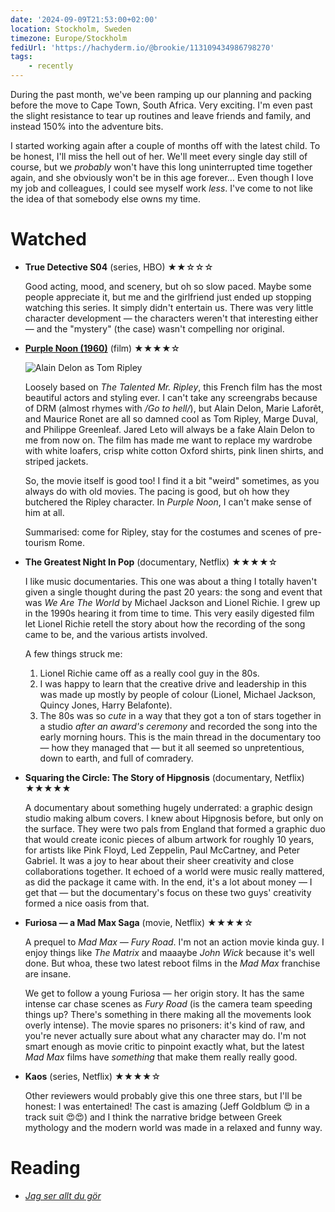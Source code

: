 ```yaml
---
date: '2024-09-09T21:53:00+02:00'
location: Stockholm, Sweden
timezone: Europe/Stockholm
fediUrl: 'https://hachyderm.io/@brookie/113109434986798270'
tags:
    - recently
---
```

During the past month, we've been ramping up our planning and packing before the move to Cape Town, South Africa. Very exciting. I'm even past the slight resistance to tear up routines and leave friends and family, and instead 150% into the adventure bits.

I started working again after a couple of months off with the latest child. To be honest, I'll miss the hell out of her. We'll meet every single day still of course, but we *probably* won't have this long uninterrupted time together again, and she obviously won't be in this age forever… Even though I love my job and colleagues, I could see myself work *less*. I've come to not like the idea of that somebody else owns my time.

# Watched

- **True Detective S04** (series, HBO) ★★☆☆☆

  Good acting, mood, and scenery, but oh so slow paced. Maybe some people appreciate it, but me and the girlfriend just ended up stopping watching this series. It simply didn't entertain us. There was very little character development — the characters weren't that interesting either — and the "mystery" (the case) wasn't compelling nor original.

- [**Purple Noon (1960)**](https://en.wikipedia.org/wiki/Purple_Noon) (film) ★★★★☆

  ![Alain Delon as Tom Ripley](https://www.austinchronicle.com/binary/f265/SS.PurpleNoon.jpg)

  Loosely based on _The Talented Mr. Ripley_, this French film has the most beautiful actors and styling ever. I can't take any screengrabs because of DRM (almost rhymes with _/Go to hell/_), but Alain Delon, Marie Laforêt, and Maurice Ronet are all so damned cool as Tom Ripley, Marge Duval, and Philippe Greenleaf. Jared Leto will always be a fake Alain Delon to me from now on. The film has made me want to replace my wardrobe with white loafers, crisp white cotton Oxford shirts, pink linen shirts, and striped jackets.
  
  So, the movie itself is good too! I find it a bit "weird" sometimes, as you always do with old movies. The pacing is good, but oh how they butchered the Ripley character. In _Purple Noon_, I can't make sense of him at all.
  
  Summarised: come for Ripley, stay for the costumes and scenes of pre-tourism Rome.
  
- **The Greatest Night In Pop** (documentary, Netflix) ★★★★☆

  I like music documentaries. This one was about a thing I totally haven't given a single thought during the past 20 years: the song and event that was _We Are The World_ by Michael Jackson and Lionel Richie. I grew up in the 1990s hearing it from time to time. This very easily digested film let Lionel Richie retell the story about how the recording of the song came to be, and the various artists involved.
  
  A few things struck me:
  
  1. Lionel Richie came off as a really cool guy in the 80s.
  2. I was happy to learn that the creative drive and leadership in this was made up mostly by people of colour (Lionel, Michael Jackson, Quincy Jones, Harry Belafonte).
  3. The 80s was so *cute* in a way that they got a ton of stars together in a studio *after an award's ceremony* and recorded the song into the early morning hours. This is the main thread in the documentary too — how they managed that — but it all seemed so unpretentious, down to earth, and full of comradery.

- **Squaring the Circle: The Story of Hipgnosis** (documentary, Netflix) ★★★★★

  A documentary about something hugely underrated: a graphic design studio making album covers. I knew about Hipgnosis before, but only on the surface. They were two pals from England that formed a graphic duo that would create iconic pieces of album artwork for roughly 10 years, for artists like Pink Floyd, Led Zeppelin, Paul McCartney, and Peter Gabriel. It was a joy to hear about their sheer creativity and close collaborations together. It echoed of a world were music really mattered, as did the package it came with. In the end, it's a lot about money — I get that — but the documentary's focus on these two guys' creativity formed a nice oasis from that.

- **Furiosa — a Mad Max Saga** (movie, Netflix) ★★★★☆

  A prequel to *Mad Max — Fury Road*. I'm not an action movie kinda guy. I enjoy things like *The Matrix* and maaaybe *John Wick* because it's well done. But whoa, these two latest reboot films in the *Mad Max* franchise are insane.
  
  We get to follow a young Furiosa — her origin story. It has the same intense car chase scenes as *Fury Road* (is the camera team speeding things up? There's something in there making all the movements look overly intense). The movie spares no prisoners: it's kind of raw, and you're never actually sure about what any character may do. I'm not smart enough as movie critic to pinpoint exactly what, but the latest *Mad Max* films have *something* that make them really really good.
  
- **Kaos** (series, Netflix) ★★★★☆

  Other reviewers would probably give this one three stars, but I'll be honest: I was entertained! The cast is amazing (Jeff Goldblum 😍 in a track suit 😍😍) and I think the narrative bridge between Greek mythology and the modern world was made in a relaxed and funny way.

# Reading

- [_Jag ser allt du gör_](/reading/jag-ser-allt-du-gor)
